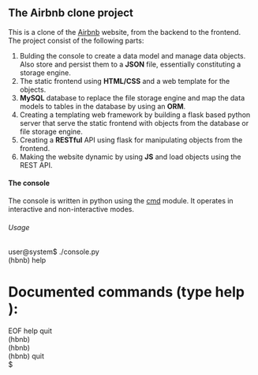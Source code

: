 ## The Airbnb clone project
This is a clone of the [Airbnb](https://airbnb.com) website, from the backend to the frontend.  
The project consist of the following parts:  
1. Bulding the console to create a data model and manage data objects. Also store and persist them to a **JSON** file, essentially constituting a storage engine.  
2. The static frontend using **HTML/CSS** and a web template for the objects.  
3. **MySQL** database to replace the file storage engine and map the data models to tables in the database by using an **ORM**.  
4. Creating a templating web framework by building a flask based python server that serve the static frontend with objects from the database or file storage engine.  
5. Creating a **RESTful** API using flask for manipulating objects from the frontend.  
6. Making the website dynamic by using **JS** and load objects using the REST API.  

#### The console
The console is written in python using the [cmd](https://docs.python.org/3/library/cmd.html) module. It operates in interactive and non-interactive modes.  
###### Usage
user@system$ ./console.py  
(hbnb) help  

Documented commands (type help <topic>):  
========================================  
EOF  help  quit  
(hbnb)   
(hbnb)   
(hbnb) quit  
$  

